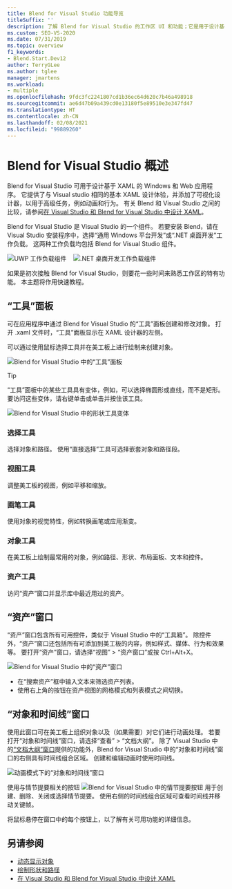 ```yaml
---
title: Blend for Visual Studio 功能导览
titleSuffix: ''
description: 了解 Blend for Visual Studio 的工作区 UI 和功能；它是用于设计基于 XAML 的 Windows 和 Web 应用程序的组件。
ms.custom: SEO-VS-2020
ms.date: 07/31/2019
ms.topic: overview
f1_keywords:
- Blend.Start.Dev12
author: TerryGLee
ms.author: tglee
manager: jmartens
ms.workload:
- multiple
ms.openlocfilehash: 9fdc3fc2241807cd1b36ec64d620c7b46a498918
ms.sourcegitcommit: ae6d47b09a439cd0e13180f5e89510e3e347fd47
ms.translationtype: HT
ms.contentlocale: zh-CN
ms.lasthandoff: 02/08/2021
ms.locfileid: "99889260"
---
```

# <a name="blend-for-visual-studio-overview"></a>Blend for Visual Studio 概述

Blend for Visual Studio 可用于设计基于 XAML 的 Windows 和 Web 应用程序。 它提供了与 Visual studio 相同的基本 XAML 设计体验，并添加了可视化设计器，以用于高级任务，例如动画和行为。 有关 Blend 和 Visual Studio 之间的比较，请参阅[在 Visual Studio 和 Blend for Visual Studio 中设计 XAML](../xaml-tools/designing-xaml-in-visual-studio.md)。

Blend for Visual Studio 是 Visual Studio 的一个组件。 若要安装 Blend，请在 Visual Studio 安装程序中，选择“通用 Windows 平台开发”或“.NET 桌面开发”工作负载。 这两种工作负载均包括 Blend for Visual Studio 组件。

![UWP 工作负载组件](media/installer-uwp.png)&nbsp;&nbsp;&nbsp;&nbsp;![.NET 桌面开发工作负载组件](media/installer-dotnet-desktop.png)

如果是初次接触 Blend for Visual Studio，则要花一些时间来熟悉工作区的特有功能。 本主题将作用快速教程。

## <a name="tools-panel"></a>“工具”面板

可在应用程序中通过 Blend for Visual Studio 的“工具”面板创建和修改对象。 打开 .xaml 文件时，“工具”面板显示在 XAML 设计器的左侧。

可以通过使用鼠标选择工具并在美工板上进行绘制来创建对象。

![Blend for Visual Studio 中的“工具”面板](media/blend-tools-panel.png)

> [!TIP]
> “工具”面板中的某些工具具有变体，例如，可以选择椭圆形或直线，而不是矩形。 要访问这些变体，请右键单击或单击并按住该工具。
>
> ![Blend for Visual Studio 中的形状工具变体](media/blend-rectangle-tool-variations.png)

### <a name="selection-tools"></a>选择工具

选择对象和路径。 使用“直接选择”工具可选择嵌套对象和路径段。

### <a name="view-tools"></a>视图工具

调整美工板的视图，例如平移和缩放。

### <a name="brush-tools"></a>画笔工具

使用对象的视觉特性，例如转换画笔或应用渐变。

### <a name="object-tools"></a>对象工具

在美工板上绘制最常用的对象，例如路径、形状、布局面板、文本和控件。

### <a name="asset-tools"></a>资产工具

访问“资产”窗口并显示库中最近用过的资产。

## <a name="assets-window"></a>“资产”窗口

“资产”窗口包含所有可用控件，类似于 Visual Studio 中的“工具箱”。 除控件外，“资产”窗口还包括所有可添加到美工板的内容，例如样式、媒体、行为和效果等。 要打开“资产”窗口，请选择“视图” > “资产窗口”或按 Ctrl+Alt+X。

![Blend for Visual Studio 中的“资产”窗口](media/blend-assets-window.png)

- 在“搜索资产”框中输入文本来筛选资产列表。
- 使用右上角的按钮在资产视图的网格模式和列表模式之间切换。

## <a name="objects-and-timeline-window"></a>“对象和时间线”窗口

使用此窗口可在美工板上组织对象以及（如果需要）对它们进行动画处理。 若要打开“对象和时间线”窗口，请选择“查看” > “文档大纲”。 除了 Visual Studio 中的[“文档大纲”窗口](creating-a-ui-by-using-xaml-designer-in-visual-studio.md#document-outline-window)提供的功能外，Blend for Visual Studio 中的“对象和时间线”窗口的右侧具有时间线组合区域。 创建和编辑动画时使用时间线。

![动画模式下的“对象和时间线”窗口](media/storyboard-timeline.png)

使用与情节提要相关的按钮 ![Blend for Visual Studio 中的情节提要按钮](media/storyboard-buttons.png) 用于创建、删除、关闭或选择情节提要。 使用右侧的时间线组合区域可查看时间线并移动关键帧。

将鼠标悬停在窗口中的每个按钮上，以了解有关可用功能的详细信息。

## <a name="see-also"></a>另请参阅

- [动态显示对象](../xaml-tools/animate-objects-in-xaml-designer.md)
- [绘制形状和路径](../xaml-tools/draw-shapes-and-paths.md)
- [在 Visual Studio 和 Blend for Visual Studio 中设计 XAML](../xaml-tools/designing-xaml-in-visual-studio.md)
